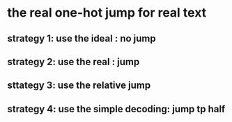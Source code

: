 # the real one-hot jump for real text
## strategy 1: use the ideal : no jump
## strategy 2: use the real : jump
## sttategy 3: use the relative jump
## strategy 4: use the simple decoding: jump tp half